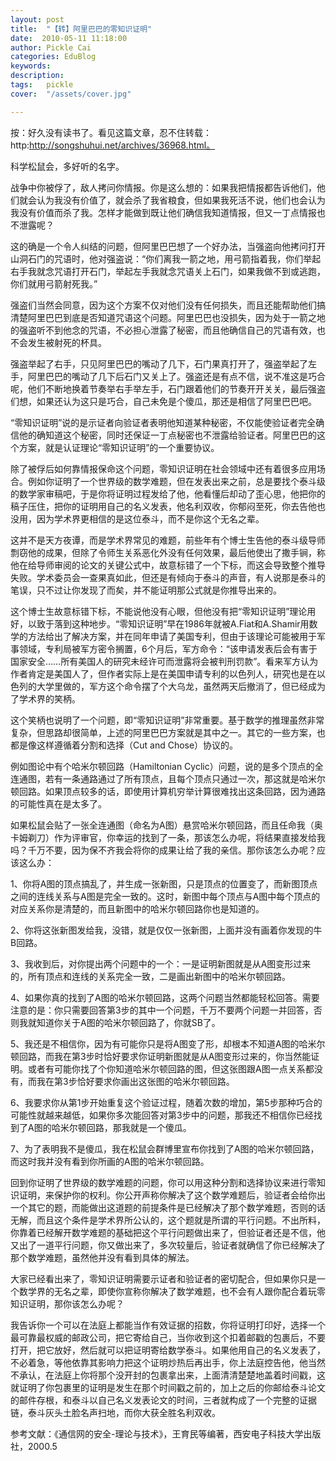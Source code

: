 ```yaml
---
layout: post  
title:  "【转】阿里巴巴的零知识证明"
date:  2010-05-11 11:18:00
author: Pickle Cai  
categories: EduBlog  
keywords: 
description:   
tags:	pickle   
cover:  "/assets/cover.jpg"  

---
```


按：好久没有读书了。看见这篇文章，忍不住转载：http:http://songshuhui.net/archives/36968.html。

科学松鼠会，多好听的名字。

 

战争中你被俘了，敌人拷问你情报。你是这么想的：如果我把情报都告诉他们，他们就会认为我没有价值了，就会杀了我省粮食，但如果我死活不说，他们也会认为我没有价值而杀了我。怎样才能做到既让他们确信我知道情报，但又一丁点情报也不泄露呢？

这的确是一个令人纠结的问题，但阿里巴巴想了一个好办法，当强盗向他拷问打开山洞石门的咒语时，他对强盗说：“你们离我一箭之地，用弓箭指着我，你们举起右手我就念咒语打开石门，举起左手我就念咒语关上石门，如果我做不到或逃跑，你们就用弓箭射死我。”

强盗们当然会同意，因为这个方案不仅对他们没有任何损失，而且还能帮助他们搞清楚阿里巴巴到底是否知道咒语这个问题。阿里巴巴也没损失，因为处于一箭之地的强盗听不到他念的咒语，不必担心泄露了秘密，而且他确信自己的咒语有效，也不会发生被射死的杯具。

强盗举起了右手，只见阿里巴巴的嘴动了几下，石门果真打开了，强盗举起了左手，阿里巴巴的嘴动了几下后石门又关上了。强盗还是有点不信，说不准这是巧合呢，他们不断地换着节奏举右手举左手，石门跟着他们的节奏开开关关，最后强盗们想，如果还认为这只是巧合，自己未免是个傻瓜，那还是相信了阿里巴巴吧。

“零知识证明”说的是示证者向验证者表明他知道某种秘密，不仅能使验证者完全确信他的确知道这个秘密，同时还保证一丁点秘密也不泄露给验证者。阿里巴巴的这个方案，就是认证理论“零知识证明”的一个重要协议。

除了被俘后如何靠情报保命这个问题，零知识证明在社会领域中还有着很多应用场合。例如你证明了一个世界级的数学难题，但在发表出来之前，总是要找个泰斗级的数学家审稿吧，于是你将证明过程发给了他，他看懂后却动了歪心思，他把你的稿子压住，把你的证明用自己的名义发表，他名利双收，你郁闷至死，你去告他也没用，因为学术界更相信的是这位泰斗，而不是你这个无名之辈。

这并不是天方夜谭，而是学术界常见的难题，前些年有个博士生告他的泰斗级导师剽窃他的成果，但除了令师生关系恶化外没有任何效果，最后他使出了撒手锏，称他在给导师审阅的论文的关键公式中，故意标错了一个下标，而这会导致整个推导失败。学术委员会一查果真如此，但还是有倾向于泰斗的声音，有人说那是泰斗的笔误，只不过让你发现了而矣，并不能证明那公式就是你推导出来的。

这个博士生故意标错下标，不能说他没有心眼，但他没有把“零知识证明”理论用好，以致于落到这种地步。“零知识证明”早在1986年就被A.Fiat和A.Shamir用数学的方法给出了解决方案，并在同年申请了美国专利，但由于该理论可能被用于军事领域，专利局被军方密令搁置，6个月后，军方命令：“该申请发表后会有害于国家安全……所有美国人的研究未经许可而泄露将会被判刑罚款”。看来军方认为作者肯定是美国人了，但作者实际上是在美国申请专利的以色列人，研究也是在以色列的大学里做的，军方这个命令摆了个大乌龙，虽然两天后撤消了，但已经成为了学术界的笑柄。

这个笑柄也说明了一个问题，即“零知识证明”非常重要。基于数学的推理虽然非常复杂，但思路却很简单，上述的阿里巴巴方案就是其中之一。其它的一些方案，也都是像这样遵循着分割和选择（Cut and Chose）协议的。

例如图论中有个哈米尔顿回路（Hamiltonian Cyclic）问题，说的是多个顶点的全连通图，若有一条通路通过了所有顶点，且每个顶点只通过一次，那这就是哈米尔顿回路。如果顶点较多的话，即使用计算机穷举计算很难找出这条回路，因为通路的可能性真在是太多了。

如果松鼠会贴了一张全连通图（命名为A图）悬赏哈米尔顿回路，而且任命我（奥卡姆剃刀）作为评审官，你幸运的找到了一条，那该怎么办呢，将结果直接发给我吗？千万不要，因为保不齐我会将你的成果让给了我的亲信。那你该怎么办呢？应该这么办：

1、你将A图的顶点搞乱了，并生成一张新图，只是顶点的位置变了，而新图顶点之间的连线关系与A图是完全一致的。这时，新图中每个顶点与A图中每个顶点的对应关系你是清楚的，而且新图中的哈米尔顿回路你也是知道的。

2、你将这张新图发给我，没错，就是仅仅一张新图，上面并没有画着你发现的牛B回路。

3、我收到后，对你提出两个问题中的一个：一是证明新图就是从A图变形过来的，所有顶点和连线的关系完全一致，二是画出新图中的哈米尔顿回路。

4、如果你真的找到了A图的哈米尔顿回路，这两个问题当然都能轻松回答。需要注意的是：你只需要回答第3步的其中一个问题，千万不要两个问题一并回答，否则我就知道你关于A图的哈米尔顿回路了，你就SB了。

5、我还是不相信你，因为有可能你只是将A图变了形，却根本不知道A图的哈米尔顿回路，而我在第3步时恰好要求你证明新图就是从A图变形过来的，你当然能证明。或者有可能你找了个你知道哈米尔顿回路的图，但这张图跟A图一点关系都没有，而我在第3步恰好要求你画出这张图的哈米尔顿回路。

6、我要求你从第1步开始重复这个验证过程，随着次数的增加，第5步那种巧合的可能性就越来越低，如果你多次能回答对第3步中的问题，那我还不相信你已经找到了A图的哈米尔顿回路，那我就是一个傻瓜。

7、为了表明我不是傻瓜，我在松鼠会群博里宣布你找到了A图的哈米尔顿回路，而这时我并没有看到你所画的A图的哈米尔顿回路。

回到你证明了世界级的数学难题的问题，你可以用这种分割和选择协议来进行零知识证明，来保护你的权利。你公开声称你解决了这个数学难题后，验证者会给你出一个其它的题，而能做出这道题的前提条件是已经解决了那个数学难题，否则的话无解，而且这个条件是学术界所公认的，这个题就是所谓的平行问题。不出所料，你靠着已经解开数学难题的基础把这个平行问题做出来了，但验证者还是不信，他又出了一道平行问题，你又做出来了，多次较量后，验证者就确信了你已经解决了那个数学难题，虽然他并没有看到具体的解法。

大家已经看出来了，零知识证明需要示证者和验证者的密切配合，但如果你只是一个数学界的无名之辈，即使你宣称你解决了数学难题，也不会有人跟你配合着玩零知识证明，那你该怎么办呢？

我告诉你一个可以在法庭上都能当作有效证据的招数，你将证明打印好，选择一个最可靠最权威的邮政公司，把它寄给自己，当你收到这个扣着邮戳的包裹后，不要打开，把它放好，然后就可以把证明寄给数学泰斗。如果他用自己的名义发表了，不必着急，等他依靠其影响力把这个证明炒热后再出手，你上法庭控告他，他当然不承认，在法庭上你将那个没开封的包裹拿出来，上面清清楚楚地盖着时间戳，这就证明了你包裹里的证明是发生在那个时间戳之前的，加上之后的你邮给泰斗论文的邮件存根，和泰斗以自己名义发表论文的时间，三者就构成了一个完整的证据链，泰斗灰头土脸名声扫地，而你大获全胜名利双收。

参考文献：《通信网的安全-理论与技术》，王育民等编著，西安电子科技大学出版社，2000.5



		    
